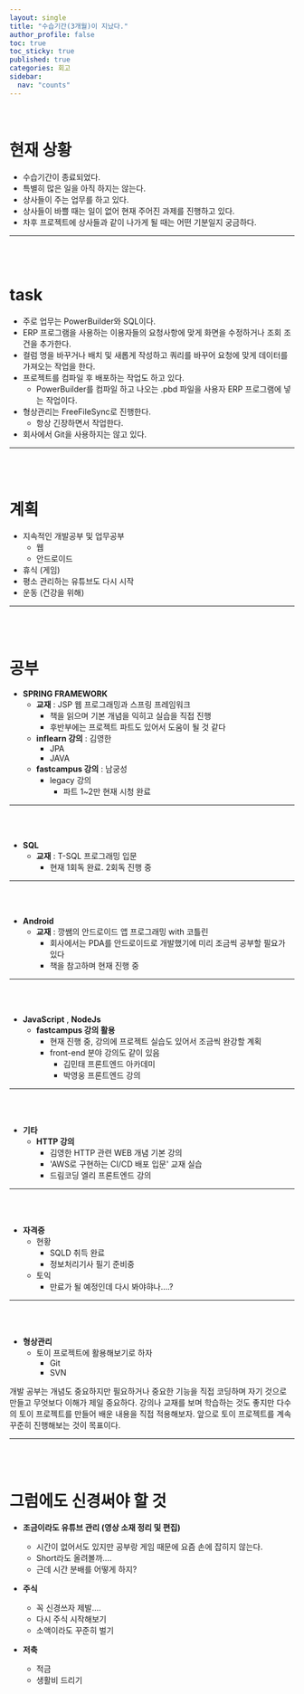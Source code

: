 ```yaml
---
layout: single
title: "수습기간(3개월)이 지났다."
author_profile: false
toc: true
toc_sticky: true
published: true
categories: 회고
sidebar:
  nav: "counts"
---
```


<br>

# 현재 상황

* 수습기간이 종료되었다.
* 특별히 많은 일을 아직 하지는 않는다.
* 상사들이 주는 업무를 하고 있다.
* 상사들이 바쁠 때는 일이 없어 현재 주어진 과제를 진행하고 있다.
* 차후 프로젝트에 상사들과 같이 나가게 될 때는 어떤 기분일지 궁금하다.

<hr>
<br>
<br>

# task

* 주로 업무는 PowerBuilder와 SQL이다.
* ERP 프로그램을 사용하는 이용자들의 요청사항에 맞게 화면을 수정하거나 조회 조건을 추가한다.
* 컬럼 명을 바꾸거나 배치 및 새롭게 작성하고 쿼리를 바꾸어 요청에 맞게 데이터를 가져오는 작업을 한다.
* 프로젝트를 컴파일 후 배포하는 작업도 하고 있다.
  - PowerBuilder를 컴파일 하고 나오는 .pbd 파일을 사용자 ERP 프로그램에 넣는 작업이다.
* 형상관리는 FreeFileSync로 진행한다.
  - 항상 긴장하면서 작업한다.
* 회사에서 Git을 사용하지는 않고 있다.

<hr>
<br>
<br>

# 계획

* 지속적인 개발공부 및 업무공부
  - 웹
  - 안드로이드
* 휴식 (게임)
* 평소 관리하는 유튜브도 다시 시작
* 운동 (건강을 위해)

<hr>
<br>
<br>

# 공부

* **SPRING FRAMEWORK**
  - **교재** : JSP 웹 프로그래밍과 스프링 프레임워크
      + 책을 읽으며 기본 개념을 익히고 실습을 직접 진행
      + 후반부에는 프로젝트 파트도 있어서 도움이 될 것 같다
  - **inflearn 강의** : 김영한
      + JPA
      + JAVA
  - **fastcampus 강의** : 남궁성
      + legacy 강의
        - 파트 1~2만 현재 시청 완료

<hr>
<br>
<br>

* **SQL**
  - **교재** : T-SQL 프로그래밍 입문
      + 현재 1회독 완료. 2회독 진행 중

<hr>
<br>
<br>

* **Android**
  - **교재** : 깡쌤의 안드로이드 앱 프로그래밍 with 코틀린
    + 회사에서는 PDA를 안드로이드로 개발했기에 미리 조금씩 공부할 필요가 있다
    + 책을 참고하며 현재 진행 중

<hr>
<br>
<br>

* **JavaScript** , **NodeJs**
  - **fastcampus 강의 활용**
    + 현재 진행 중, 강의에 프로젝트 실습도 있어서 조금씩 완강할 계획
    + front-end 분야 강의도 같이 있음
      - 김민태 프론트엔드 아카데미
      - 박영웅 프론트엔드 강의

<hr>
<br>
<br>

* **기타**
  - **HTTP 강의**
    * 김영한 HTTP 관련 WEB 개념 기본 강의
    * 'AWS로 구현하는 CI/CD 배포 입문' 교재 실습
    * 드림코딩 엘리 프론트엔드 강의

<hr>
<br>
<br>

* **자격증**
  - 현황
    + SQLD 취득 완료
    + 정보처리기사 필기 준비중
  - 토익
    + 만료가 될 예정인데 다시 봐야햐나....?

<hr>
<br>
<br>

* **형상관리**
  * 토이 프로젝트에 활용해보기로 하자
    - Git
    - SVN

<div class="notice--primary">
개발 공부는 개념도 중요하지만 필요하거나 중요한 기능을 직접 코딩하며 자기 것으로 만들고 무엇보다 이해가 제일 중요하다. 강의나 교재를 보며 학습하는 것도 좋지만 다수의 토이 프로젝트를 만들어 배운 내용을 직접 적용해보자. 앞으로 토이 프로젝트를 계속 꾸준히 진행해보는 것이 목표이다.
</div>

<hr>
<br>
<br>

# 그럼에도 신경써야 할 것

* **조금이라도 유튜브 관리 (영상 소재 정리 및 편집)**
  - 시간이 없어서도 있지만 공부랑 게임 때문에 요즘 손에 잡히지 않는다.
  - Short라도 올려볼까....
  - 근데 시간 분배를 어떻게 하지?

* **주식**
  - 꼭 신경쓰자 제발....
  - 다시 주식 시작해보기
  - 소액이라도 꾸준히 벌기

* **저축**
  - 적금
  - 생활비 드리기
